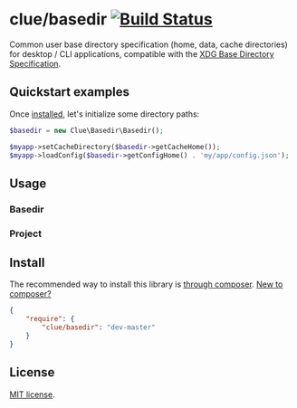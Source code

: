 # clue/basedir [![Build Status](https://travis-ci.org/clue/basedir.png?branch=master)](https://travis-ci.org/clue/basedir)

Common user base directory specification (home, data, cache directories) for desktop / CLI applications, compatible with
the [XDG Base Directory Specification](http://standards.freedesktop.org/basedir-spec/basedir-spec-latest.html).

## Quickstart examples

Once [installed](#install), let's initialize some directory paths:

````php
$basedir = new Clue\Basedir\Basedir();

$myapp->setCacheDirectory($basedir->getCacheHome());
$myapp->loadConfig($basedir->getConfigHome() . 'my/app/config.json');

````

## Usage

### Basedir

### Project

## Install

The recommended way to install this library is [through composer](http://getcomposer.org). [New to composer?](http://getcomposer.org/doc/00-intro.md)

```JSON
{
    "require": {
        "clue/basedir": "dev-master"
    }
}
```

## License

[MIT license](http://opensource.org/licenses/MIT).
